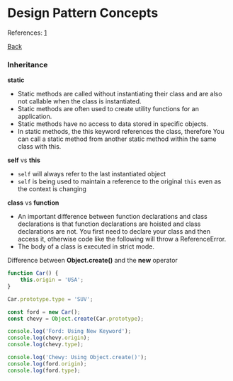# Design Pattern Concepts 
References: [1]()

[Back](design-pattern.md)
<p></p><p></p>



### Inheritance
__static__
- Static methods are called without instantiating their class and are also not callable when the class is instantiated. 
- Static methods are often used to create utility functions for an application.
- Static methods have no access to data stored in specific objects.
- In static methods, the this keyword references the class, therefore You can call a static method from another static method within the same class with this.
 
__self__ vs __this__
- `self` will always refer to the last instantiated object
- `self` is being used to maintain a reference to the original `this` even as the context is changing

__class__ vs __function__
- An important difference between function declarations and class declarations is that function declarations are hoisted and class declarations are not. You first need to declare your class and then access it, otherwise code like the following will throw a ReferenceError.
- The body of a class is executed in strict mode.

Difference between __Object.create()__ and the __new__ operator
```js
function Car() {
    this.origin = 'USA';
}

Car.prototype.type = 'SUV';

const ford = new Car();
const chevy = Object.create(Car.prototype);

console.log('Ford: Using New Keyword');
console.log(chevy.origin);
console.log(chevy.type);

console.log('Chewy: Using Object.create()');
console.log(ford.origin);
console.log(ford.type);
```

